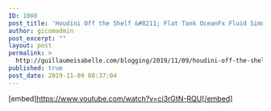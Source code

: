 ```yaml
---
ID: 1008
post_title: 'Houdini Off the Shelf &#8211; Flat Tank OceanFx Fluid Simulations 001 &#8211; YouTube'
author: gicomadmin
post_excerpt: ""
layout: post
permalink: >
  http://guillaumeisabelle.com/blogging/2019/11/09/houdini-off-the-shelf-flat-tank-oceanfx-fluid-simulations-001-youtube/
published: true
post_date: 2019-11-09 08:37:04
---
```

[embed]https://www.youtube.com/watch?v=ci3rGtN-RQU[/embed]
